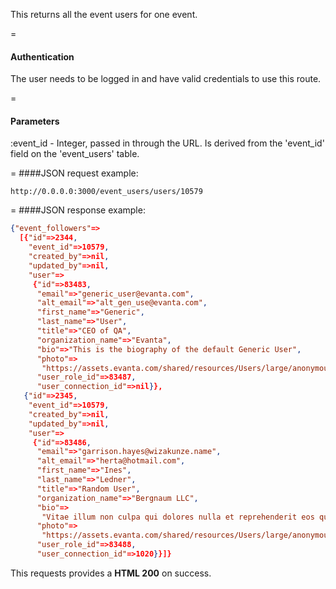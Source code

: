 <!-- --- title: GET /event_users/users/:event_id -->

This returns all the event users for one event.

=
#### Authentication

The user needs to be logged in and have valid credentials to use this route.

=
#### Parameters

:event_id - Integer, passed in through the URL. Is derived from the 'event_id' field on the 'event_users' table.

=
####JSON request example:
```
http://0.0.0.0:3000/event_users/users/10579
```

=
####JSON response example:

```json
{"event_followers"=>
  [{"id"=>2344,
    "event_id"=>10579,
    "created_by"=>nil,
    "updated_by"=>nil,
    "user"=>
     {"id"=>83483,
      "email"=>"generic_user@evanta.com",
      "alt_email"=>"alt_gen_use@evanta.com",
      "first_name"=>"Generic",
      "last_name"=>"User",
      "title"=>"CEO of QA",
      "organization_name"=>"Evanta",
      "bio"=>"This is the biography of the default Generic User",
      "photo"=>
       "https://assets.evanta.com/shared/resources/Users/large/anonymous2.jpg",
      "user_role_id"=>83487,
      "user_connection_id"=>nil}},
   {"id"=>2345,
    "event_id"=>10579,
    "created_by"=>nil,
    "updated_by"=>nil,
    "user"=>
     {"id"=>83486,
      "email"=>"garrison.hayes@wizakunze.name",
      "alt_email"=>"herta@hotmail.com",
      "first_name"=>"Ines",
      "last_name"=>"Ledner",
      "title"=>"Random User",
      "organization_name"=>"Bergnaum LLC",
      "bio"=>
       "Vitae illum non culpa qui dolores nulla et reprehenderit eos qui id sed adipisci praesentium.",
      "photo"=>
       "https://assets.evanta.com/shared/resources/Users/large/anonymous2.jpg",
      "user_role_id"=>83488,
      "user_connection_id"=>1020}}]}
```

This requests provides a <strong>HTML 200</strong> on success.